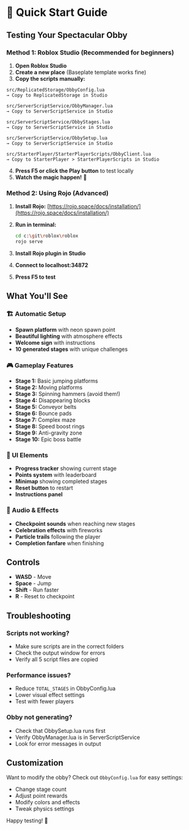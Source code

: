 # 🚀 Quick Start Guide

## Testing Your Spectacular Obby

### Method 1: Roblox Studio (Recommended for beginners)

1. **Open Roblox Studio**
2. **Create a new place** (Baseplate template works fine)
3. **Copy the scripts manually:**

```text
src/ReplicatedStorage/ObbyConfig.lua 
→ Copy to ReplicatedStorage in Studio

src/ServerScriptService/ObbyManager.lua
→ Copy to ServerScriptService in Studio

src/ServerScriptService/ObbyStages.lua  
→ Copy to ServerScriptService in Studio

src/ServerScriptService/ObbySetup.lua
→ Copy to ServerScriptService in Studio

src/StarterPlayer/StarterPlayerScripts/ObbyClient.lua
→ Copy to StarterPlayer > StarterPlayerScripts in Studio
```

4. **Press F5 or click the Play button** to test locally
5. **Watch the magic happen!** 🎪

### Method 2: Using Rojo (Advanced)

1. **Install Rojo:** [https://rojo.space/docs/installation/](https://rojo.space/docs/installation/)
2. **Run in terminal:**

   ```bash
   cd c:\git\roblox\roblox
   rojo serve
   ```

3. **Install Rojo plugin in Studio**
4. **Connect to localhost:34872**
5. **Press F5 to test**

## What You'll See

### 🏗️ Automatic Setup

- **Spawn platform** with neon spawn point
- **Beautiful lighting** with atmosphere effects
- **Welcome sign** with instructions
- **10 generated stages** with unique challenges

### 🎮 Gameplay Features

- **Stage 1:** Basic jumping platforms
- **Stage 2:** Moving platforms
- **Stage 3:** Spinning hammers (avoid them!)
- **Stage 4:** Disappearing blocks
- **Stage 5:** Conveyor belts
- **Stage 6:** Bounce pads
- **Stage 7:** Complex maze
- **Stage 8:** Speed boost rings
- **Stage 9:** Anti-gravity zone
- **Stage 10:** Epic boss battle

### 🎨 UI Elements

- **Progress tracker** showing current stage
- **Points system** with leaderboard
- **Minimap** showing completed stages
- **Reset button** to restart
- **Instructions panel**

### 🎵 Audio & Effects

- **Checkpoint sounds** when reaching new stages
- **Celebration effects** with fireworks
- **Particle trails** following the player
- **Completion fanfare** when finishing

## Controls

- **WASD** - Move
- **Space** - Jump
- **Shift** - Run faster
- **R** - Reset to checkpoint

## Troubleshooting

### Scripts not working?

- Make sure scripts are in the correct folders
- Check the output window for errors
- Verify all 5 script files are copied

### Performance issues?

- Reduce `TOTAL_STAGES` in ObbyConfig.lua
- Lower visual effect settings
- Test with fewer players

### Obby not generating?

- Check that ObbySetup.lua runs first
- Verify ObbyManager.lua is in ServerScriptService
- Look for error messages in output

## Customization

Want to modify the obby? Check out `ObbyConfig.lua` for easy settings:

- Change stage count
- Adjust point rewards
- Modify colors and effects
- Tweak physics settings

Happy testing! 🎉
